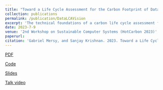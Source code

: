 ```yaml
---
title: "Toward a Life Cycle Assessment for the Carbon Footprint of Data"
collection: publications
permalink: /publication/DataLCAVision
excerpt: 'The technical foundations of a carbon life cycle assessment for data and a few new carbon emission reduction techniques.'
date: 2023-7-9
venue: '2nd Workshop on Sustainable Computer Systems (HotCarbon 2023)'
paperurl: 
citation: 'Gabriel Mersy, and Sanjay Krishnan. 2023. Toward a Life Cycle Assessment for the Carbon Footprint of Data. 2nd Workshop on Sustainable Computer Systems (HotCarbon 2023).'
---
```


[PDF](../papers/Data_LCA_camera_ready.pdf)

[Code](https://github.com/gmersy/data-carbon)

[Slides](../papers/data_LCA_slides.pdf)

[Talk video](https://mediaspace.ucsd.edu/media/HotCarbon%E2%80%9923%3A%20Toward%20a%20Life%20Cycle%20Assessment%20for%20the%20Carbon%20Footprint%20of%20Data%20(Mersy%20et%20al.)/1_fa9gc9ut/307441832)
